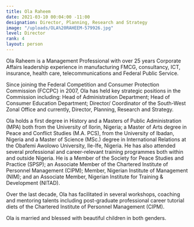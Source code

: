 ```yaml
---
title: Ola Raheem
date: 2021-03-10 00:04:00 -11:00
designation: Director, Planning, Research and Strategy
image: "/uploads/OLA%20RAHEEM-579926.jpg"
level: Director
rank: 4
layout: person
---
```


Ola Raheem is a Management Professional with over 25 years Corporate Affairs leadership experience in manufacturing FMCG, consultancy, ICT, insurance, health care, telecommunications and Federal Public Service.

Since joining the Federal Competition and Consumer Protection Commission (FCCPC) in 2007, Ola has held key strategic positions in the Commission including: Head of Administration Department; Head of Consumer Education Department; Director/ Coordinator of the South-West Zonal Office and currently, Director, Planning, Research and Strategy.

Ola holds a first degree in History and a Masters of Public Administration (MPA) both from the University of Ilorin, Nigeria; a Master of Arts degree in Peace and Conflict Studies (M.A. PCS), from the University of Ibadan, Nigeria and a Master of Science (MSc.) degree in International Relations at the Obafemi Awolowo University, Ile-Ife, Nigeria. He has also attended several professional and career-relevant training programmes both within and outside Nigeria. He is a Member of the Society for Peace Studies and Practice (SPSP); an Associate Member of the Chartered Institute of Personnel Management (CIPM); Member, Nigerian Institute of Management (NIM); and an Associate Member, Nigerian Institute for Training & Development (NITAD).

Over the last decade, Ola has facilitated in several workshops, coaching and mentoring talents including post-graduate professional career tutorial diets of the Chartered Institute of Personnel Management (CIPM).

Ola is married and blessed with beautiful children in both genders.
